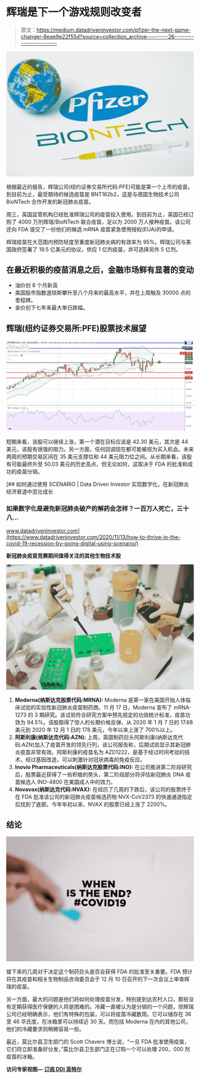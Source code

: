# 辉瑞是下一个游戏规则改变者

> 原文：<https://medium.datadriveninvestor.com/pfizer-the-next-game-changer-8eae9e22f55d?source=collection_archive---------26----------------------->

![](img/12a78587c8551624779888e20d02b16f.png)

根据最近的报告，辉瑞公司(纽约证券交易所代码:PFE)可能是第一个上市的疫苗。到目前为止，最受期待的候选疫苗是 BNT162b2，这是与德国生物技术公司 BioNTech 合作开发的新冠肺炎疫苗。

周三，英国监管机构已经批准辉瑞公司的疫苗投入使用。到目前为止，英国已经订购了 4000 万剂辉瑞/BioNTech 联合疫苗，足以为 2000 万人接种疫苗。该公司还向 FDA 提交了一份他们的候选 mRNA 疫苗紧急使用授权(EUA)的申请。

辉瑞疫苗在大范围内预防轻度至重度新冠肺炎病的有效率为 95%。辉瑞公司与美国政府签署了 19.5 亿美元的协议，供应 1 亿剂疫苗，并可选择另外 5 亿剂。

## **在最近积极的疫苗消息之后，金融市场鲜有显著的变动**

*   油价创 8 个月新高
*   美国股市指数道琼斯攀升至八个月来的最高水平，并在上周触及 30000 点的里程碑。
*   金价创下七年来最大单日跌幅。

## **辉瑞(纽约证券交易所:PFE)股票技术展望**

![](img/f2a81adb73016193f5104558497aea74.png)

短期来看，该股可以继续上涨，第一个潜在目标应该是 42.30 美元，其次是 44 美元，该股有很强的阻力。另一方面，任何回调现在都可能被视为买入机会。未来两周的预期交易区间在 35 美元支撑位和 44 美元阻力位之间。从长期来看，该股有可能最终升至 50.03 美元的历史高点，但无论如何，这取决于 FDA 的批准和成功的疫苗分销。

[](https://www.datadriveninvestor.com/2020/11/13/how-to-thrive-in-the-covid-19-recession-by-going-digital-using-scenario/) [## 如何通过使用 SCENARIO | Data Driven Investor 实现数字化，在新冠肺炎经济衰退中茁壮成长

### 如果数字化是避免新冠肺炎破产的解药会怎样？一百万人死亡，三十八…

www.datadriveninvestor.com](https://www.datadriveninvestor.com/2020/11/13/how-to-thrive-in-the-covid-19-recession-by-going-digital-using-scenario/) 

**新冠肺炎疫苗竞赛期间值得关注的其他生物技术股**

![](img/8096ee21817109bc03df23c7bdaf5ce9.png)

1.  **Moderna(纳斯达克股票代码:MRNA):** Moderna 是第一家在美国开始人体临床试验的实验性新冠肺炎疫苗制药商。11 月 17 日，Moderna 宣布了 mRNA-1273 的 3 期研究。该试验符合研究方案中预先规定的功效统计标准，疫苗功效为 94.5%。该股取得了惊人的长期价格反弹，从 2020 年 1 月 7 日的 17.68 美元到 2020 年 12 月 1 日的 178 美元，今年以来上涨了 700%以上。
2.  **阿斯利康(纳斯达克代码:AZN):** 上周，英国制药巨头阿斯利康(纳斯达克代码:AZN)加入了疫苗开发的领先行列，该公司报告称，后期试验显示其新冠肺炎疫苗非常有效。阿斯利康的疫苗名为 AZD1222，是基于经过时间考验的技术，经过基因改造，可以刺激针对冠状病毒的免疫反应。
3.  **Inovio Pharmaceuticals(纳斯达克股票代码:INO):** 在公司推进第二阶段研究后，股票最近获得了一些积极的势头，第二阶段部分将评估新冠肺炎 DNA 疫苗候选人 INO-4800 在美国成人中的效力。
4.  **Novavax(纳斯达克代码:NVAX):** 在经历了几周的下跌后，该公司的股票终于在 FDA 批准该公司的新冠肺炎疫苗候选药物 NVX-CoV2373 的快速通道指定后找到了底部。今年年初以来，NVAX 的股票已经上涨了 2200%。

## **结论**

![](img/bfa03ff92ea5acfed3f71cb8e63fa252.png)

接下来的几周对于决定这个制药巨头是否会获得 FDA 的批准至关重要。FDA 预计将在其疫苗和相关生物制品咨询委员会于 12 月 10 日召开的下一次会议上审查辉瑞的疫苗。

另一方面，最大的问题是他们将如何处理疫苗分发，特别是到达农村人口，那些没有定期获得医疗保健的人将是困难的。冷藏一直被认为是分销的一个问题，但辉瑞公司已经明确表示，他们有特殊的包装，可以将疫苗冷藏数周。它可以储存在 36 至 46 华氏度，在冰箱里可以持续近 30 天。而包括 Moderna 在内的其他公司，他们的冷藏要求则稍微容易一些。

最近，莫比尔县卫生部门的 Scott Chavers 博士说，“一旦 FDA 批准使用疫苗，它们将立即准备好分发，”莫比尔县卫生部门正在订购一个可以处理 200，000 剂疫苗的冰箱。

**访问专家视图—** [**订阅 DDI 英特尔**](https://datadriveninvestor.com/ddi-intel)